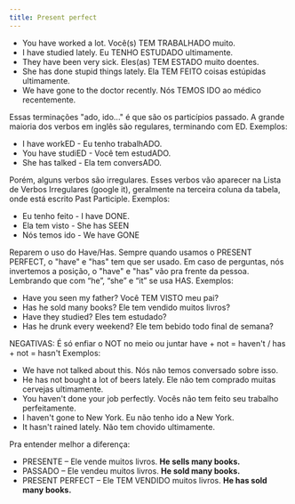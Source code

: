```yaml
---
title: Present perfect
---
```



- You have worked a lot. Você(s) TEM TRABALHADO muito.
- I have studied lately. Eu TENHO ESTUDADO ultimamente.
- They have been very sick. Eles(as) TEM ESTADO muito doentes.
- She has done stupid things lately. Ela TEM FEITO coisas estúpidas ultimamente.
- We have gone to the doctor recently. Nós TEMOS IDO ao médico recentemente.

Essas terminações "ado, ido..." é que são os particípios passado. A grande maioria dos verbos em inglês são regulares, terminando com ED. Exemplos:

- I have workED - Eu tenho trabalhADO.
- You have studiED - Você tem estudADO.
- She has talked - Ela tem conversADO.

Porém, alguns verbos são irregulares. Esses verbos vão aparecer na Lista de Verbos Irregulares (google it), geralmente na terceira coluna da tabela, onde está escrito Past Participle. Exemplos:


- Eu tenho feito - I have DONE.
- Ela tem visto - She has SEEN
- Nós temos ido - We have GONE

Reparem o uso do Have/Has. Sempre quando usamos o PRESENT PERFECT, o "have" e "has" tem que ser usado. Em caso de perguntas, nós invertemos a posição, o "have" e "has" vão pra frente da pessoa. Lembrando que com “he”, “she” e “it” se usa HAS. Exemplos:

- Have you seen my father? Você TEM VISTO meu pai?
- Has he sold many books? Ele tem vendido muitos livros?
- Have they studied? Eles tem estudado?
- Has he drunk every weekend? Ele tem bebido todo final de semana?

NEGATIVAS: É só enfiar o NOT no meio ou juntar have + not = haven't / has + not = hasn't Exemplos: 

- We have not talked about this. Nós não temos conversado sobre isso.
- He has not bought a lot of beers lately. Ele não tem comprado muitas cervejas ultimamente.
- You haven't done your job perfectly. Vocês não tem feito seu trabalho perfeitamente.
- I haven't gone to New York. Eu não tenho ido a New York.
- It hasn't rained lately. Não tem chovido ultimamente.

Pra entender melhor a diferença:
- PRESENTE – Ele vende muitos livros. **He sells many books.**
- PASSADO – Ele vendeu muitos livros. **He sold many books.**
- PRESENT PERFECT – Ele TEM VENDIDO muitos livros. **He has sold many books.**
